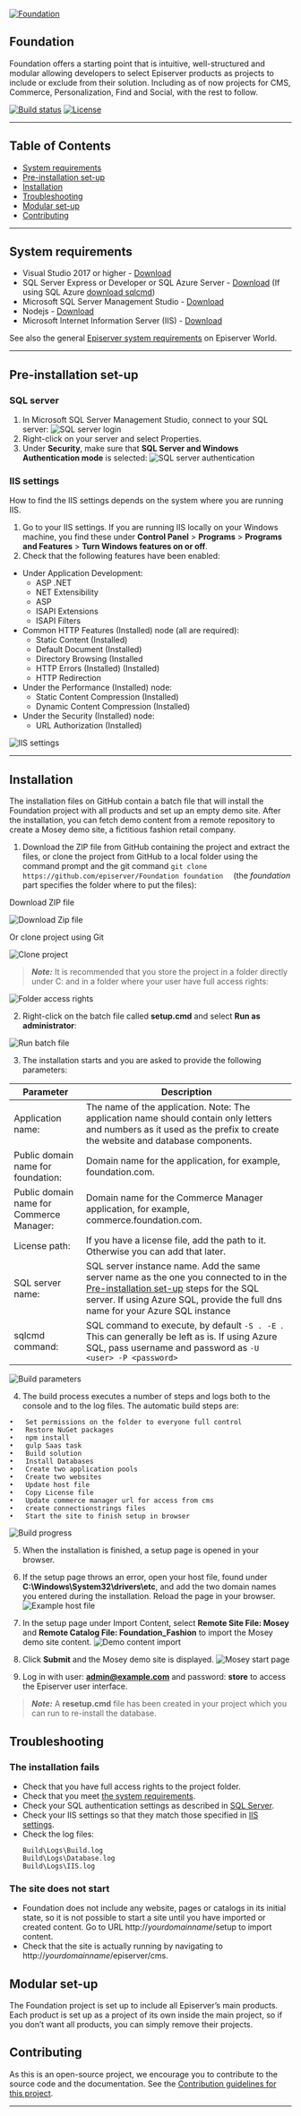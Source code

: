 <a href="https://github.com/episerver/Foundation"><img src="http://ux.episerver.com/images/logo.png" title="Foundation" alt="Foundation"></a>

## Foundation

Foundation offers a starting point that is intuitive, well-structured and modular allowing developers to select Episerver products as projects to include or exclude from their solution. 
Including as of now projects for CMS, Commerce, Personalization, Find and Social, with the rest to follow.

[![Build status](https://dev.azure.com/episerver-foundation/Foundation/_apis/build/status/Foundation-Release)](https://dev.azure.com/episerver-foundation/Foundation/_build/latest?definitionId=1)
[![License](http://img.shields.io/:license-apache-blue.svg?style=flat-square)](http://www.apache.org/licenses/LICENSE-2.0.html)

---

## Table of Contents

- [System requirements](#system-requirements)
- [Pre-installation set-up](#pre-installation-set-up)
- [Installation](#installation)
- [Troubleshooting](#troubleshooting)
- [Modular set-up](#modular-set-up)
- [Contributing](#contributing)

---

## System requirements

* Visual Studio 2017 or higher - [Download](https://visualstudio.microsoft.com/downloads/)
* SQL Server Express or Developer or SQL Azure Server - [Download](https://www.microsoft.com/en-us/sql-server/sql-server-downloads) (If using SQL Azure [download sqlcmd](https://docs.microsoft.com/en-us/sql/tools/sqlcmd-utility?view=sql-server-2017))
* Microsoft SQL Server Management Studio - [Download](https://docs.microsoft.com/en-us/sql/ssms/download-sql-server-management-studio-ssms?view=sql-server-ver15)
* Nodejs - [Download](https://nodejs.org/en/download/)
* Microsoft Internet Information Server (IIS) - [Download](https://www.iis.net/downloads)

See also the general [Episerver system requirements](https://world.episerver.com/documentation/system-requirements/) on Episerver World.

---

## Pre-installation set-up

### SQL server

1. In Microsoft SQL Server Management Studio, connect to your SQL server:
![SQL server login](https://i.ibb.co/dW5n5wQ/SQLServer-Log-In.png)
2. Right-click on your server and select Properties.
3. Under **Security**, make sure that **SQL Server and Windows Authentication mode** is selected:
![SQL server authentication](https://i.ibb.co/2Sktyrb/SQLServer-Authentication.png")

### IIS settings

How to find the IIS settings depends on the system where you are running IIS.

1.	Go to your IIS settings. If you are running IIS locally on your Windows machine, you find these under **Control Panel** > **Programs** > **Programs and Features** > **Turn Windows features on or off**. 
2.	Check that the following features have been enabled:
  *	Under Application Development:
    *	ASP .NET
    * NET Extensibility
    * ASP
    * ISAPI Extensions
    *	ISAPI Filters
  *	Common HTTP Features (Installed) node (all are required):
    *	Static Content (Installed)
    *	Default Document (Installed)
    *	Directory Browsing (Installed
    *	HTTP Errors (Installed) (Installed)
    *	HTTP Redirection
  *	Under the Performance (Installed) node:
    *	Static Content Compression (Installed)
    *	Dynamic Content Compression (Installed)
  *	Under the Security (Installed) node:
    *	URL Authorization (Installed)

![IIS settings](https://i.ibb.co/cNTmzc2/ISSSettings.png)

---

## Installation

The installation files on GitHub contain a batch file that will install the Foundation project with all products and set up an empty demo site. After the installation, you can fetch demo content from a remote repository to create a Mosey demo site, a fictitious fashion retail company.

1.	Download the ZIP file from GitHub containing the project and extract the files, or clone the project from GitHub to a local folder using the command prompt and the git command ```git clone https://github.com/episerver/Foundation foundation  ``` (the _foundation_ part specifies the folder where to put the files):

Download ZIP file

![Download Zip file](https://i.ibb.co/PM3VNq6/Git-Hub-Zip.png)

Or clone project using Git

![Clone project](https://i.ibb.co/23tJmNm/Git-Cloning.png)

> **_Note:_** It is recommended that you store the project in a folder directly under C: and in a folder where your user have full access rights:

![Folder access rights](https://i.ibb.co/Wkcbr9m/Folder-Access-Rights.png)

2.	Right-click on the batch file called **setup.cmd** and select **Run as administrator**:

![Run batch file](https://i.ibb.co/SBFfLzt/Run-Batch-File.png)

3.	The installation starts and you are asked to provide the following parameters:

| Parameter | Description |
|-----------|-------------|
|Application name: | The name of the application. Note: The application name should contain only letters and numbers as it used as the prefix to create the website and database components.|
|Public domain name for foundation:| Domain name for the application, for example, foundation.com.|
|Public domain name for Commerce Manager: | Domain name for the Commerce Manager application, for example, commerce.foundation.com.|
|License path:| If you have a license file, add the path to it. Otherwise you can add that later.|
|SQL server name:| SQL server instance name. Add the same server name as the one you connected to in the [Pre-installation set-up](#pre-installation-set-up) steps for the SQL server. If using Azure SQL, provide the full dns name for your Azure SQL instance |
|sqlcmd command: | SQL command to execute, by default ```-S . -E ```. This can generally be left as is. If using Azure SQL, pass username and password as ```-U <user> -P <password>```|

![Build parameters](https://i.ibb.co/WcKGLVh/Build-Parameters.png)

4.	The build process executes a number of steps and logs both to the console and to the log files. The automatic build steps are:
```
•	Set permissions on the folder to everyone full control
•	Restore NuGet packages
•	npm install
•	gulp Saas task
•	Build solution
•	Install Databases
•	Create two application pools
•	Create two websites
•	Update host file
•	Copy License file
•	Update commerce manager url for access from cms
•	create connectionstrings files
•	Start the site to finish setup in browser
```
![Build progress](https://i.ibb.co/GvZBcYY/Build-Progress.png)

5.	When the installation is finished, a setup page is opened in your browser.
6.	If the setup page throws an error, open your host file, found under **C:\Windows\System32\drivers\etc**, and add the two domain names you entered during the installation. Reload the page in your browser.
![Example host file](https://i.ibb.co/Ss79b55/Host-File-Example.png)

7.	In the setup page under Import Content, select **Remote Site File: Mosey** and **Remote Catalog File: Foundation_Fashion** to import the Mosey demo site content.
![Demo content import](https://i.ibb.co/s6KpckW/Demo-Content-Import.png)

8.	Click **Submit** and the Mosey demo site is displayed.
![Mosey start page](https://i.ibb.co/F5BHtb3/Mosey-Start-Page.png)

9.	Log in with user: **admin@example.com** and password: **store** to access the Episerver user interface.  

> **_Note:_** A **resetup.cmd** file has been created in your project which you can run to re-install the database.

## Troubleshooting
### The installation fails
* Check that you have full access rights to the project folder.
* Check that you meet [the system requirements](#system-requirements).
* Check your SQL authentication settings as described in [SQL Server](#sql-server).
* Check your IIS settings so that they match those specified in [IIS settings](#iis-settings).
* Check the log files:
  ```
  Build\Logs\Build.log
  Build\Logs\Database.log
  Build\Logs\IIS.log
  ```
### The site does not start
* Foundation does not include any website, pages or catalogs in its initial state, so it is not possible to start a site until you have imported or created content. Go to URL http://_yourdomainname_/setup to import content.
* Check that the site is actually running by navigating to http://_yourdomainname_/episerver/cms.

## Modular set-up

The Foundation project is set up to include all Episerver’s main products. Each product is set up as a project of its own inside the main project, so if you don’t want all products, you can simply remove their projects.

## Contributing
As this is an open-source project, we encourage you to contribute to the source code and the documentation. See the [Contribution guidelines for this project](docs/CONTRIBUTING.md).

---

